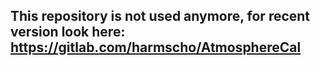## This repository is not used anymore, for recent version look here: https://gitlab.com/harmscho/AtmosphereCal

